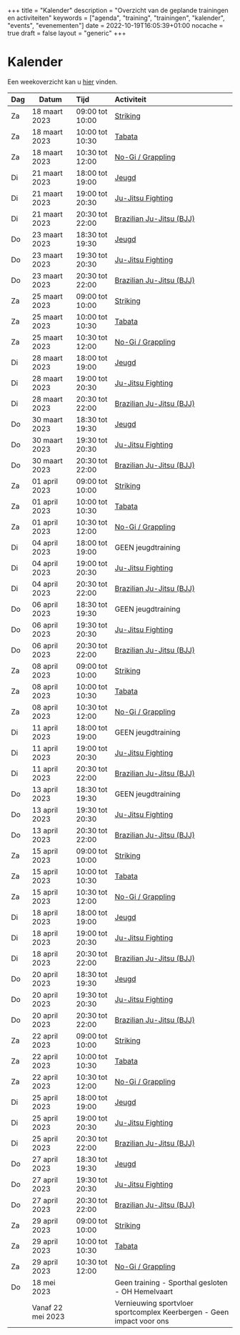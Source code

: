 +++
title = "Kalender"
description = "Overzicht van de geplande trainingen en activiteiten"
keywords = ["agenda", "training", "trainingen", "kalender", "events", "evenementen"]
date = 2022-10-19T16:05:39+01:00
nocache = true
draft = false
layout = "generic"
+++

# Kalender

Een weekoverzicht kan u [hier](/trainingen) vinden.
    
| Dag | Datum            | Tijd            | Activiteit                                                                                                                                                  |
|-----|------------------|:----------------|:------------------------------------------------------------------------------------------------------------------------------------------------------------|
| Za  | 18 maart 2023    | 09:00 tot 10:00 | [Striking](/striking)                                                                                                                                       |
| Za  | 18 maart 2023    | 10:00 tot 10:30 | [Tabata](/tabata)                                                                                                                                           |
| Za  | 18 maart 2023    | 10:30 tot 12:00 | [No-Gi / Grappling](/grappling)                                                                                                                             |
| Di  | 21 maart 2023    | 18:00 tot 19:00 | [Jeugd](/jeugd)                                                                                                                                             |
| Di  | 21 maart 2023    | 19:00 tot 20:30 | [Ju-Jitsu Fighting](/fighting)                                                                                                                              |
| Di  | 21 maart 2023    | 20:30 tot 22:00 | [Brazilian Ju-Jitsu (BJJ)](/bjj)                                                                                                                            |
| Do  | 23 maart 2023    | 18:30 tot 19:30 | [Jeugd](/jeugd)                                                                                                                                             |
| Do  | 23 maart 2023    | 19:30 tot 20:30 | [Ju-Jitsu Fighting](/fighting)                                                                                                                              |
| Do  | 23 maart 2023    | 20:30 tot 22:00 | [Brazilian Ju-Jitsu (BJJ)](/bjj)                                                                                                                            |
| Za  | 25 maart 2023    | 09:00 tot 10:00 | [Striking](/striking)                                                                                                                                       |
| Za  | 25 maart 2023    | 10:00 tot 10:30 | [Tabata](/tabata)                                                                                                                                           |
| Za  | 25 maart 2023    | 10:30 tot 12:00 | [No-Gi / Grappling](/grappling)                                                                                                                             |
| Di  | 28 maart 2023    | 18:00 tot 19:00 | [Jeugd](/jeugd)                                                                                                                                             |
| Di  | 28 maart 2023    | 19:00 tot 20:30 | [Ju-Jitsu Fighting](/fighting)                                                                                                                              |
| Di  | 28 maart 2023    | 20:30 tot 22:00 | [Brazilian Ju-Jitsu (BJJ)](/bjj)                                                                                                                            |
| Do  | 30 maart 2023    | 18:30 tot 19:30 | [Jeugd](/jeugd)                                                                                                                                             |
| Do  | 30 maart 2023    | 19:30 tot 20:30 | [Ju-Jitsu Fighting](/fighting)                                                                                                                              |
| Do  | 30 maart 2023    | 20:30 tot 22:00 | [Brazilian Ju-Jitsu (BJJ)](/bjj)                                                                                                                            |
| Za  | 01 april 2023    | 09:00 tot 10:00 | [Striking](/striking)                                                                                                                                       |
| Za  | 01 april 2023    | 10:00 tot 10:30 | [Tabata](/tabata)                                                                                                                                           |
| Za  | 01 april 2023    | 10:30 tot 12:00 | [No-Gi / Grappling](/grappling)                                                                                                                             |
| Di  | 04 april 2023    | 18:00 tot 19:00 | GEEN jeugdtraining                                                                                                                                             |
| Di  | 04 april 2023    | 19:00 tot 20:30 | [Ju-Jitsu Fighting](/fighting)                                                                                                                              |
| Di  | 04 april 2023    | 20:30 tot 22:00 | [Brazilian Ju-Jitsu (BJJ)](/bjj)                                                                                                                            |
| Do  | 06 april 2023    | 18:30 tot 19:30 | GEEN jeugdtraining                                                                                                                                           |
| Do  | 06 april 2023    | 19:30 tot 20:30 | [Ju-Jitsu Fighting](/fighting)                                                                                                                              |
| Do  | 06 april 2023    | 20:30 tot 22:00 | [Brazilian Ju-Jitsu (BJJ)](/bjj)                                                                                                                            |
| Za  | 08 april 2023    | 09:00 tot 10:00 | [Striking](/striking)                                                                                                                                       |
| Za  | 08 april 2023    | 10:00 tot 10:30 | [Tabata](/tabata)                                                                                                                                           |
| Za  | 08 april 2023    | 10:30 tot 12:00 | [No-Gi / Grappling](/grappling)                                                                                                                             |
| Di  | 11 april 2023    | 18:00 tot 19:00 | GEEN jeugdtraining                                                                                                                                             |
| Di  | 11 april 2023    | 19:00 tot 20:30 | [Ju-Jitsu Fighting](/fighting)                                                                                                                              |
| Di  | 11 april 2023    | 20:30 tot 22:00 | [Brazilian Ju-Jitsu (BJJ)](/bjj)                                                                                                                            |
| Do  | 13 april 2023    | 18:30 tot 19:30 | GEEN jeugdtraining                                                                                                                                           |
| Do  | 13 april 2023    | 19:30 tot 20:30 | [Ju-Jitsu Fighting](/fighting)                                                                                                                              |
| Do  | 13 april 2023    | 20:30 tot 22:00 | [Brazilian Ju-Jitsu (BJJ)](/bjj)                                                                                                                            |
| Za  | 15 april 2023    | 09:00 tot 10:00 | [Striking](/striking)                                                                                                                                       |
| Za  | 15 april 2023    | 10:00 tot 10:30 | [Tabata](/tabata)                                                                                                                                           |
| Za  | 15 april 2023    | 10:30 tot 12:00 | [No-Gi / Grappling](/grappling)                                                                                                                             |
| Di  | 18 april 2023    | 18:00 tot 19:00 | [Jeugd](/jeugd)                                                                                                                                             |
| Di  | 18 april 2023    | 19:00 tot 20:30 | [Ju-Jitsu Fighting](/fighting)                                                                                                                              |
| Di  | 18 april 2023    | 20:30 tot 22:00 | [Brazilian Ju-Jitsu (BJJ)](/bjj)                                                                                                                            |
| Do  | 20 april 2023    | 18:30 tot 19:30 | [Jeugd](/jeugd)                                                                                                                                             |
| Do  | 20 april 2023    | 19:30 tot 20:30 | [Ju-Jitsu Fighting](/fighting)                                                                                                                              |
| Do  | 20 april 2023    | 20:30 tot 22:00 | [Brazilian Ju-Jitsu (BJJ)](/bjj)                                                                                                                            |
| Za  | 22 april 2023    | 09:00 tot 10:00 | [Striking](/striking)                                                                                                                                       |
| Za  | 22 april 2023    | 10:00 tot 10:30 | [Tabata](/tabata)                                                                                                                                           |
| Za  | 22 april 2023    | 10:30 tot 12:00 | [No-Gi / Grappling](/grappling)                                                                                                                             |
| Di  | 25 april 2023    | 18:00 tot 19:00 | [Jeugd](/jeugd)                                                                                                                                             |
| Di  | 25 april 2023    | 19:00 tot 20:30 | [Ju-Jitsu Fighting](/fighting)                                                                                                                              |
| Di  | 25 april 2023    | 20:30 tot 22:00 | [Brazilian Ju-Jitsu (BJJ)](/bjj)                                                                                                                            |
| Do  | 27 april 2023    | 18:30 tot 19:30 | [Jeugd](/jeugd)                                                                                                                                             |
| Do  | 27 april 2023    | 19:30 tot 20:30 | [Ju-Jitsu Fighting](/fighting)                                                                                                                              |
| Do  | 27 april 2023    | 20:30 tot 22:00 | [Brazilian Ju-Jitsu (BJJ)](/bjj)                                                                                                                            |
| Za  | 29 april 2023    | 09:00 tot 10:00 | [Striking](/striking)                                                                                                                                       |
| Za  | 29 april 2023    | 10:00 tot 10:30 | [Tabata](/tabata)                                                                                                                                           |
| Za  | 29 april 2023    | 10:30 tot 12:00 | [No-Gi / Grappling](/grappling)                                                                                                                             |
| Do  | 18 mei 2023       |                 | Geen training - Sporthal gesloten - OH Hemelvaart                                                                                                           |
|     | Vanaf 22 mei 2023 |                 | Vernieuwing sportvloer sportcomplex Keerbergen - Geen impact voor ons                                                                                       |